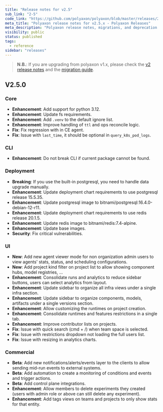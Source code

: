 ```yaml
---
title: "Release notes for v2.5"
sub_link: "2-5"
code_link: "https://github.com/polyaxon/polyaxon/blob/master/releases/2-5.md"
meta_title: "Polyaxon release notes for v2.5.x - Polyaxon Releases"
meta_description: "Polyaxon release notes, migrations, and deprecation notes for v2.5.x."
visibility: public
status: published
tags:
  - reference
sidebar: "releases"
---
```


> **N.B.**: If you are upgrading from polyaxon v1.x, please check the [v2 release notes](/docs/releases/2-0/) and the [migration guide](/docs/resources/migration/#migration-from-v1x-to-v2y).

## V2.5.0

### Core

 * **Enhancement**: Add support for python 3.12.
 * **Enhancement**: Update fs requirements.
 * **Enhancement**: Add `.venv` to the default ignore list.
 * **Enhancement**: Improve handling of `ttl` and ops reconcile logic.
 * **Fix**: Fix regression with in CE agent.
 * **Fix**: Issue with `last_time`, it should be optional in `query_k8s_pod_logs`.

### CLI

 * **Enhancement**: Do not break CLI if current package cannot be found.

### Deployment

 * **Breaking**: If you use the built-in postgresql, you need to handle data upgrade manually.
 * **Enhancement**: Update deployment chart requirements to use postgresql release 15.5.35.
 * **Enhancement**: Update postgresql image to bitnami/postgresql:16.4.0-debian-12-r11.
 * **Enhancement**: Update deployment chart requirements to use redis release 20.1.5.
 * **Enhancement**: Update redis image to bitnami/redis:7.4-alpine.
 * **Enhancement**: Update base images.
 * **Security**: Fix critical vulnerabilities.

### UI

 * **New**: Add new agent viewer mode for non organization admin users to view agents' stats, status, and scheduling configurations.
 * **New**: Add project kind filter on project list to allow showing component hubs, model registries, ...
 * **Enhancement**: Consolidate runs and analytics to reduce sidebar buttons, users can select analytics from layout.
 * **Enhancement**: Update sidebar to organize all infra views under a single infra section.
 * **Enhancement**: Update sidebar to organize components, models, artifacts under a single versions section.
 * **Enhancement**: Allow customizing the runtimes on project creation.
 * **Enhancement**: Consolidate runtimes and features restrictions in a single tab.
 * **Enhancement**: Improve contributor lists on projects.
 * **Fix**: Issue with quick search (cmd + /) when team space is selected.
 * **Fix**: Issue with restrictions dropdown not loading the full users list.
 * **Fix**: Issue with resizing in analytics charts.

### Commercial

 * **Beta**: Add new notifications/alerts/events layer to the clients to allow sending mid-run events to external systems.
 * **Beta**: Add automation to create a monitoring of conditions and events and trigger actions.
 * **Beta**: Add control plane integrations.
 * **Enhancement**: Allow members to delete experiments they created (users with admin role or above can still delete any experiment).
 * **Enhancement**: Add tags views on teams and projects to only show stats for that entity.
